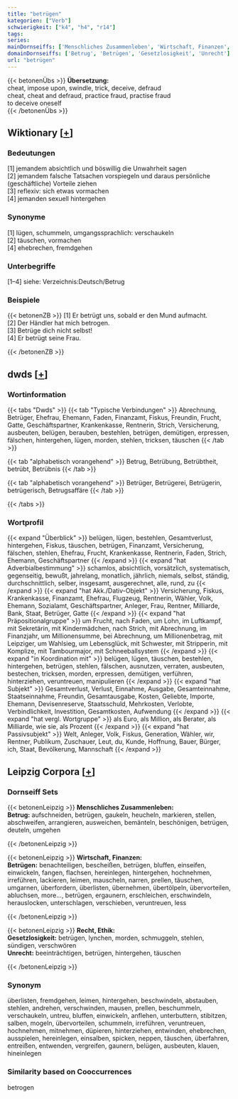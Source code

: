 ```yaml
---
title: "betrügen"
kategorien: ["Verb"]
schwierigkeit: ["k4", "h4", "r14"]
tags:
series:
mainDornseiffs: ['Menschliches Zusammenleben', 'Wirtschaft, Finanzen', 'Recht, Ethik']
domainDornseiffs: ['Betrug', 'Betrügen', 'Gesetzlosigkeit', 'Unrecht']
url: "betrügen"
---
```


{{< betonenÜbs >}}
**Übersetzung:**  
cheat, impose upon, swindle, trick, deceive, defraud  
cheat, cheat and defraud, practice fraud, practise fraud  
to deceive  oneself  
{{< /betonenÜbs >}}

## Wiktionary [[+](https://de.wiktionary.org/wiki/betrügen)]

### Bedeutungen
[1] jemandem absichtlich und böswillig die Unwahrheit sagen  
[2] jemandem falsche Tatsachen vorspiegeln und daraus persönliche (geschäftliche) Vorteile ziehen  
[3] reflexiv: sich etwas vormachen  
[4] jemanden sexuell hintergehen  

### Synonyme
[1] lügen, schummeln, umgangssprachlich: verschaukeln  
[2] täuschen, vormachen  
[4] ehebrechen, fremdgehen  

### Unterbegriffe
[1–4] siehe: Verzeichnis:Deutsch/Betrug  

### Beispiele
{{< betonenZB >}}
[1] Er betrügt uns, sobald er den Mund aufmacht.  
[2] Der Händler hat mich betrogen.  
[3] Betrüge dich nicht selbst!  
[4] Er betrügt seine Frau.  

{{< /betonenZB >}}


## dwds [[+](https://www.dwds.de/wb/betrügen)]

### Wortinformation
{{< tabs "Dwds" >}}
{{< tab "Typische Verbindungen" >}}
Abrechnung, Betrüger, Ehefrau, Ehemann, Faden, Finanzamt, Fiskus, Freundin, Frucht, Gatte, Geschäftspartner, Krankenkasse, Rentnerin, Strich, Versicherung, ausbeuten, belügen, berauben, bestehlen, betrügen, demütigen, erpressen, fälschen, hintergehen, lügen, morden, stehlen, tricksen, täuschen
{{< /tab >}}

{{< tab "alphabetisch vorangehend" >}}
Betrug, Betrübung, Betrübtheit, betrübt, Betrübnis
{{< /tab >}}

{{< tab "alphabetisch vorangehend" >}}
Betrüger, Betrügerei, Betrügerin, betrügerisch, Betrugsaffäre
{{< /tab >}}

{{< /tabs >}}

### Wortprofil
{{< expand "Überblick" >}} belügen, lügen, bestehlen, Gesamtverlust, hintergehen, Fiskus, täuschen, betrügen, Finanzamt, Versicherung, fälschen, stehlen, Ehefrau, Frucht, Krankenkasse, Rentnerin, Faden, Strich, Ehemann, Geschäftspartner {{< /expand >}}
{{< expand "hat Adverbialbestimmung" >}} schamlos, absichtlich, vorsätzlich, systematisch, gegenseitig, bewußt, jahrelang, monatlich, jährlich, niemals, selbst, ständig, durchschnittlich, selber, insgesamt, ausgerechnet, alle, rund, zu {{< /expand >}}
{{< expand "hat Akk./Dativ-Objekt" >}} Versicherung, Fiskus, Krankenkasse, Finanzamt, Ehefrau, Flugzeug, Rentnerin, Wähler, Volk, Ehemann, Sozialamt, Geschäftspartner, Anleger, Frau, Rentner, Milliarde, Bank, Staat, Betrüger, Gatte {{< /expand >}}
{{< expand "hat Präpositionalgruppe" >}} um Frucht, nach Faden, um Lohn, im Luftkampf, mit Sekretärin, mit Kindermädchen, nach Strich, mit Abrechnung, im Finanzjahr, um Millionensumme, bei Abrechnung, um Millionenbetrag, mit Leipziger, um Wahlsieg, um Lebensglück, mit Schwester, mit Stripperin, mit Komplize, mit Tambourmajor, mit Schneeballsystem {{< /expand >}}
{{< expand "in Koordination mit" >}} belügen, lügen, täuschen, bestehlen, hintergehen, betrügen, stehlen, fälschen, ausnutzen, verraten, ausbeuten, bestechen, tricksen, morden, erpressen, demütigen, verführen, hinterziehen, veruntreuen, manipulieren {{< /expand >}}
{{< expand "hat Subjekt" >}} Gesamtverlust, Verlust, Einnahme, Ausgabe, Gesamteinnahme, Staatseinnahme, Freundin, Gesamtausgabe, Kosten, Geliebte, Importe, Ehemann, Devisenreserve, Staatsschuld, Mehrkosten, Verlobte, Verbindlichkeit, Investition, Gesamtkosten, Aufwendung {{< /expand >}}
{{< expand "hat vergl. Wortgruppe" >}} als Euro, als Million, als Berater, als Milliarde, wie sie, als Prozent {{< /expand >}}
{{< expand "hat Passivsubjekt" >}} Welt, Anleger, Volk, Fiskus, Generation, Wähler, wir, Rentner, Publikum, Zuschauer, Leut, du, Kunde, Hoffnung, Bauer, Bürger, ich, Staat, Bevölkerung, Mannschaft {{< /expand >}}

## Leipzig Corpora [[+](https://corpora.uni-leipzig.de/en/res?word=betrügen&corpusId=deu_newscrawl-public_2018)]

### Dornseiff Sets
{{< betonenLeipzig >}}
**Menschliches Zusammenleben:**  
**Betrug:** aufschneiden, betrügen, gaukeln, heucheln, markieren, stellen, abschweifen, arrangieren, ausweichen, bemänteln, beschönigen, betrügen, deuteln, umgehen  

{{< /betonenLeipzig >}}


{{< betonenLeipzig >}}
**Wirtschaft, Finanzen:**  
**Betrügen:** benachteiligen, bescheißen, betrügen, bluffen, einseifen, einwickeln, fangen, flachsen, hereinlegen, hintergehen, hochnehmen, irreführen, lackieren, leimen, mauscheln, narren, prellen, täuschen, umgarnen, überfordern, überlisten, übernehmen, übertölpeln, übervorteilen, abluchsen, more..., betrügen, ergaunern, erschleichen, erschwindeln, herauslocken, unterschlagen, verschieben, veruntreuen, less  

{{< /betonenLeipzig >}}


{{< betonenLeipzig >}}
**Recht, Ethik:**  
**Gesetzlosigkeit:** betrügen, lynchen, morden, schmuggeln, stehlen, sündigen, verschwören  
**Unrecht:** beeinträchtigen, betrügen, hintergehen, täuschen  

{{< /betonenLeipzig >}}

### Synonym
überlisten, fremdgehen, leimen, hintergehen, beschwindeln, abstauben, stehlen, andrehen, verschwinden, mausen, prellen, beschummeln, verschaukeln, untreu, bluffen, einwickeln, anflehen, unterbuttern, stibitzen, salben, mogeln, übervorteilen, schummeln, irreführen, veruntreuen, hochnehmen, mitnehmen, düpieren, hinterziehen, entwinden, ehebrechen, ausspielen, hereinlegen, einsalben, spicken, neppen, täuschen, überfahren, entreißen, entwenden, vergreifen, gaunern, belügen, ausbeuten, klauen, hineinlegen


### Similarity based on Cooccurrences
betrogen

